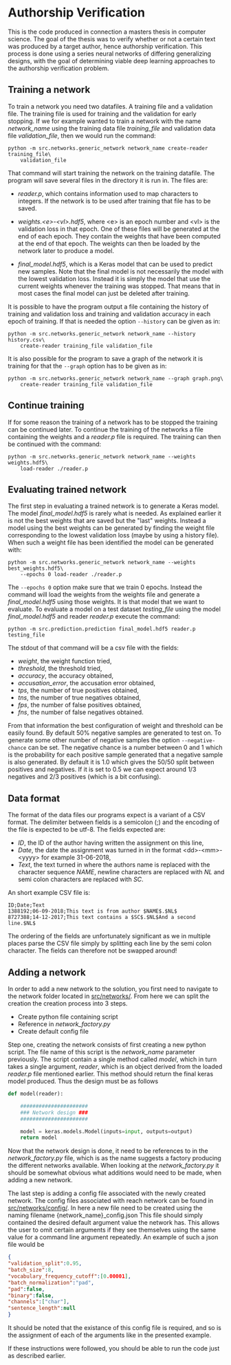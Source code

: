 # Authorship Verification

This is the code produced in connection a masters thesis in computer science.
The goal of the thesis was to verify whether or not a certain text was produced
by a target author, hence authorship verification.
This process is done using a series neural networks of differing generalizing designs, 
with the goal of determining viable deep learning approaches to the authorship 
verification problem.


## Training a network

To train a network you need two datafiles. A training file and a validation
file. The training file is used for training and the validation for early
stopping. If we for example wanted to train a network with the name
*network_name* using the training data file *training_file* and validation
data file *validation_file*, then we would run the command:

```
python -m src.networks.generic_network network_name create-reader training_file\
    validation_file
```

That command will start training the network on the training datafile. The
program will save several files in the directory it is run in. The files are:

 * *reader.p*, which contains information used to map characters to integers.
   If the network is to be used after training that file has to be saved.

 * *weights.\<e\>-\<vl\>.hdf5*, where \<e\> is an epoch number and \<vl\> is the
   validation loss in that epoch. One of these files will be generated at the
   end of each epoch. They contain the weights that have been computed at the
   end of that epoch. The weights can then be loaded by the network later to
   produce a model.

 * *final_model.hdf5*, which is a Keras model that can be used to predict new
   samples. Note that the final model is not necessarily the model with the
   lowest validation loss. Instead it is simply the model that use the current
   weights whenever the training was stopped. That means that in most cases the
   final model can just be deleted after training.

It is possible to have the program output a file containing the history of
training and validation loss and training and validation accuracy in each epoch
of training. If that is needed the option `--history` can be given as in:

```
python -m src.networks.generic_network network_name --history history.csv\
    create-reader training_file validation_file
```

It is also possible for the program to save a graph of the network it is
training for that the `--graph` option has to be given as in:

```
python -m src.networks.generic_network network_name --graph graph.png\
    create-reader training_file validation_file
```

## Continue training

If for some reason the training of a network has to be stopped the training can
be continued later. To continue the training of the networks a file containing
the weights and a *reader.p* file is required. The training can then be
continued with the command:

```
python -m src.networks.generic_network network_name --weights weights.hdf5\
    load-reader ./reader.p
```

## Evaluating trained network

The first step in evaluating a trained network is to generate a Keras model.
The model *final_model.hdf5* is rarely what is needed. As explained earlier it
is not the best weights that are saved but the "last" weights. Instead a model
using the best weights can be generated by finding the weight file corresponding
to the lowest validation loss (maybe by using a history file). When such a
weight file has been identified the model can be generated with:

```
python -m src.networks.generic_network network_name --weights best_weights.hdf5\
    --epochs 0 load-reader ./reader.p
```

The `--epochs 0` option make sure that we train 0 epochs. Instead the command
will load the weights from the weights file and generate a *final_model.hdf5*
using those weights. It is that model that we want to evaluate. To evaluate a
model on a test dataset *testing_file* using the model *final_model.hdf5* and
reader *reader.p* execute the command:

```
python -m src.prediction.prediction final_model.hdf5 reader.p testing_file
```

The stdout of that command will be a csv file with the fields:

 * *weight*, the weight function tried,
 * *threshold*, the threshold tried,
 * *accuracy*, the accuracy obtained,
 * *accusation_error*, the accusation error obtained,
 * *tps*, the number of true positives obtained,
 * *tns*, the number of true negatives obtained,
 * *fps*, the number of false positives obtained,
 * *fns*, the number of false negatives obtained.

From that information the best configuration of weight and threshold can be
easily found. By default 50% negative samples are generated to test on. To
generate some other number of negative samples the option `--negative-chance`
can be set. The negative chance is a number between 0 and 1 which is the
probability for each positive sample generated that a negative sample is also
generated. By default it is 1.0 which gives the 50/50 split between positives
and negatives. If it is set to 0.5 we can expect around 1/3 negatives and 2/3
positives (which is a bit confusing).

## Data format

The format of the data files our programs expect is a variant of a CSV format.
The delimiter between fields is a semicolon (;) and the encoding of the file is
expected to be utf-8. The fields expected are:

 * *ID*, the ID of the author having written the assignment on this line,
 * *Date*, the date the assignment was turned in in the format
   \<dd\>-\<mm\>-\<yyyy\> for example 31-06-2018,
 * *Text*, the text turned in where the authors name is replaced with the
   character sequence $NAME$, newline characters are replaced with $NL$ and
   semi colon characters are replaced with $SC$.

An short example CSV file is:

```
ID;Date;Text
1388192;06-09-2018;This text is from author $NAME$.$NL$
8727388;14-12-2017;This text contains a $SC$.$NL$And a second line.$NL$
```

The ordering of the fields are unfortunately significant as we in multiple
places parse the CSV file simply by splitting each line by the semi colon
character. The fields can therefore not be swapped around!

## Adding a network

In order to add a new network to the solution, you first need to navigate 
to the network folder located in [src/networks/](src/networks/).
From here we can split the creation the creation process into 3 steps.

* Create python file containing script
* Reference in *network_factory.py*
* Create default config file

Step one, creating the network consists of first creating a new python script. 
The file name of this script is the *network_name* parameter previously.
The script contain a single method called *model*, which in turn takes a single argument, *reader*, which
is an object derived from the loaded *reader.p* file mentioned earlier.
This method should return the final keras model produced. Thus the design must be as follows


```python
def model(reader):

    ######################
    ### Network design ###
    ######################

    model = keras.models.Model(inputs=input, outputs=output)
    return model
```

Now that the network design is done, it need to be references to in 
the *network_factory.py* file, which is as the name suggests a factory
producing the different networks available. When looking at the *network_factory.py* 
it should be somewhat obvious what additions would need to be made, when adding a new network.

The last step is adding a config file associated with the newly created network. 
The config files associated with reach network can be found in [src/networks/config/](src/networks/config/).
In here a new file need to be created using the naming filename {network_name}_config.json
This file should simply contained the desired default argument value the network has. This allows
the user to omit certain arguments if they see themselves using the 
same value for a command line argument repeatedly.
An example of such a json file would be 

```json
{
"validation_split":0.95,
"batch_size":8,
"vocabulary_frequency_cutoff":[0.00001],
"batch_normalization":"pad",
"pad":false,
"binary":false,
"channels":["char"],
"sentence_length":null
}
```

It should be noted that the existance of this config file is required, 
and so is the assignment of each of the arguments like in the presented example.

If these instructions were followed, you should be able to run the code just as described earlier.


